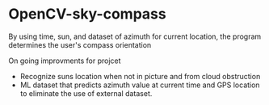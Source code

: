 # OpenCV-sky-compass
By using time, sun, and dataset of azimuth for current location, the program determines the user's compass orientation

On going improvments for projcet
- Recognize suns location when not in picture and from cloud obstruction
- ML dataset that predicts azimuth value at current time and GPS location to eliminate the use of external dataset.
